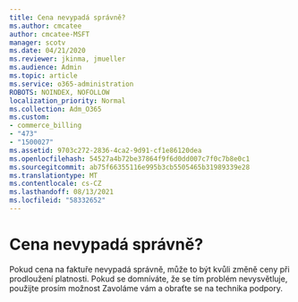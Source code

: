 ```yaml
---
title: Cena nevypadá správně?
ms.author: cmcatee
author: cmcatee-MSFT
manager: scotv
ms.date: 04/21/2020
ms.reviewer: jkinma, jmueller
ms.audience: Admin
ms.topic: article
ms.service: o365-administration
ROBOTS: NOINDEX, NOFOLLOW
localization_priority: Normal
ms.collection: Adm_O365
ms.custom:
- commerce_billing
- "473"
- "1500027"
ms.assetid: 9703c272-2836-4ca2-9d91-cf1e86120dea
ms.openlocfilehash: 54527a4b72be37864f9f6d0dd007c7f0c7b8e0c1
ms.sourcegitcommit: ab75f66355116e995b3cb5505465b31989339e28
ms.translationtype: MT
ms.contentlocale: cs-CZ
ms.lasthandoff: 08/13/2021
ms.locfileid: "58332652"
---
```

# <a name="price-doesnt-look-correct"></a>Cena nevypadá správně?

Pokud cena na faktuře nevypadá správně, může to být kvůli změně ceny při prodloužení platnosti. Pokud se domníváte, že se tím problém nevysvětluje, použijte prosím možnost Zavoláme vám a obraťte se na technika podpory.